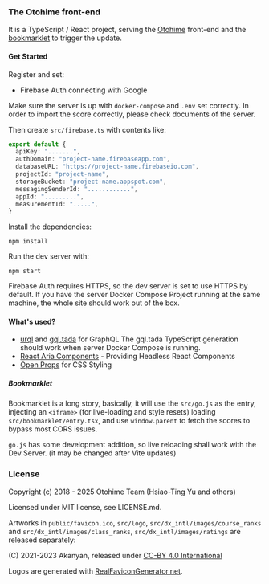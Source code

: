 ### The Otohime front-end

It is a TypeScript / React project, serving the [Otohime](https://otohi.me/) front-end
and the [bookmarklet](https://otohi.me/go.js) to trigger the update.

#### Get Started

Register and set:

- Firebase Auth connecting with Google

Make sure the server is up with `docker-compose` and `.env` set correctly.
In order to import the score correctly, please check documents of the server.

Then create `src/firebase.ts` with contents like:

```ts
export default {
  apiKey: ".......",
  authDomain: "project-name.firebaseapp.com",
  databaseURL: "https://project-name.firebaseio.com",
  projectId: "project-name",
  storageBucket: "project-name.appspot.com",
  messagingSenderId: "............",
  appId: ".........",
  measurementId: ".....",
}
```

Install the dependencies:

```
npm install
```

Run the dev server with:

```
npm start
```

Firebase Auth requires HTTPS, so the dev server is set to use HTTPS by default.
If you have the server Docker Compose Project running at the same machine, the whole site should work out of the box.

#### What's used?

- [urql](https://github.com/urql-graphql/urql) and [gql.tada](https://gql-tada.0no.co/) for GraphQL
  The gql.tada TypeScript generation should work when server Docker Compose is running.
- [React Aria Components](https://react-spectrum.adobe.com/react-aria/components.html) - Providing Headless React Components
- [Open Props](https://open-props.style/) for CSS Styling

##### Bookmarklet

Bookmarklet is a long story, basically, it will use the `src/go.js` as the entry, injecting an `<iframe>` (for live-loading and style resets) loading `src/bookmarklet/entry.tsx`, and use `window.parent` to fetch the scores to bypass most CORS issues.

`go.js` has some development addition, so live reloading shall work with the Dev Server. (it may be changed after Vite updates)

### License

Copyright (c) 2018 - 2025 Otohime Team (Hsiao-Ting Yu and others)

Licensed under MIT license, see LICENSE.md.

Artworks in `public/favicon.ico`, `src/logo`, `src/dx_intl/images/course_ranks` and `src/dx_intl/images/class_ranks`, `src/dx_intl/images/ratings` are released separately:

(C) 2021-2023 Akanyan, released under [CC-BY 4.0 International](https://creativecommons.org/licenses/by/4.0/)

Logos are generated with [RealFaviconGenerator.net](https://realfavicongenerator.net/).
